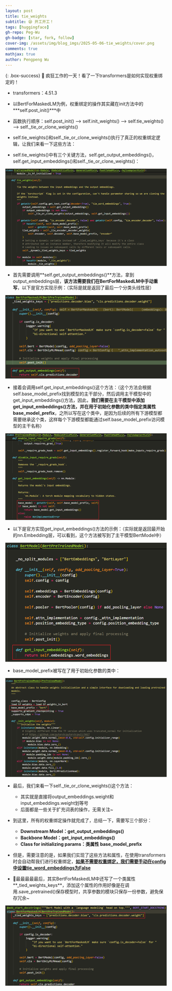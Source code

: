 ```yaml
---
layout: post
title: tie_weights
subtitle: 😪 开工开工！
tags: [huggingface]
gh-repo: Peg-Wu
gh-badge: [star, fork, follow]
cover-img: /assets/img/blog_imgs/2025-05-06-tie_weights/cover.png
comments: true
mathjax: true
author: Pengpeng Wu
---
```


{: .box-success}
🙂 疯狂工作的一天！看了一下transformers是如何实现权重绑定的！

- transformers：4.51.3



- 以BertForMaskedLM为例，权重绑定的操作其实藏在init方法中的***self.post_init()***中
- 函数执行顺序：self.post_init()  -->  self.init_weights()  -->  self.tie_weights()  -->  self._tie_or_clone_weights()
- self.tie_weights()和self._tie_or_clone_weights()执行了真正的权重绑定逻辑，让我们来看一下这些方法：
- self.tie_weights()中有三个关键方法，self.get_output_embeddings()，self.get_input_embeddings()和self._tie_or_clone_weights()：

![1](/assets/img/blog_imgs/2025-05-06-tie_weights/1.png)

- 首先需要调用**self.get_output_embeddings()**方法，拿到output_embeddings层，**该方法需要我们在BertForMaskedLM中手动重写**，以下是官方实现示例：（实际是就是返回了最后一个分类头线性层）

![2](/assets/img/blog_imgs/2025-05-06-tie_weights/2.png)

- 接着会调用self.get_input_embeddings()这个方法：（这个方法会根据self.base_model_prefix找到模型的主干部分，然后调用主干模型中的get_input_embeddings()方法，因此，**我们需要在主干模型中添加get_input_embeddings()方法，并在用于初始化参数的类中指定类属性base_model_prefix**，之所以写在这个类中，是因为后续的所有下游模型都需要继承这个类，这样每个下游模型都能通过self.base_model_prefix访问模型的主干名称）

![3](/assets/img/blog_imgs/2025-05-06-tie_weights/3.png)

- 以下是官方实现get_input_embeddings()方法的示例：（实际就是返回最开始的nn.Embedding层，可以看到，这个方法被写到了主干模型BertModel中）

![4](/assets/img/blog_imgs/2025-05-06-tie_weights/4.png)

- base_model_prefix被写在了用于初始化参数的类中：

![5](/assets/img/blog_imgs/2025-05-06-tie_weights/5.png)

- 最后，我们来看一下self._tie_or_clone_weights()这个方法：
  - 其实就是直接将output_embeddings.weight和input_embeddings.weight划等号
  - 后面都是一些关于扩充词表的操作，无需关注~

- 到这里，所有的权重绑定操作就完成了，总结一下，需要写三个部分：
  - **Downstream Model：get_output_embeddings()**
  - **Backbone Model：get_input_embeddings()**
  - **Class for initializing params：类属性 base_model_prefix**

- 但是，需要注意的是，如果我们实现了这些方法和属性，在使用transformers时会自动帮我们进行权重绑定，**<u>如果不需要权重绑定，我们需要手动在config中设置tie_word_embeddings为False</u>**
- 🌻最最最最最后，其实BertForMaskedLM中还写了一个类属性**_tied_weights_keys**，添加这个属性的作用好像是在调用.save_pretrained()保存模型时，共享参数的模块只保存一份参数，避免保存冗余~

![6](/assets/img/blog_imgs/2025-05-06-tie_weights/6.png)